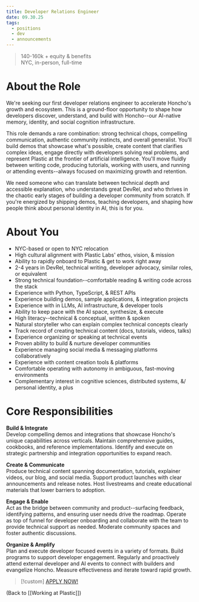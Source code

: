 ```yaml
---
title: Developer Relations Engineer
date: 09.30.25
tags:
  - positions
  - dev
  - announcements
---
```

> 140-160k + equity & benefits  
> NYC, in-person, full-time
# About the Role

We're seeking our first developer relations engineer to accelerate Honcho's growth and ecosystem. This is a ground-floor opportunity to shape how developers discover, understand, and build with Honcho--our AI-native memory, identity, and social cognition infrastructure.

This role demands a rare combination: strong technical chops, compelling communication, authentic community instincts, and overall generalist. You'll build demos that showcase what's possible, create content that clarifies complex ideas, engage directly with developers solving real problems, and represent Plastic at the frontier of artificial intelligence. You'll move fluidly between writing code, producing tutorials, working with users, and running or attending events--always focused on maximizing growth and retention.

We need someone who can translate between technical depth and accessible explanation, who understands great DevRel, and who thrives in the chaotic early stages of building a developer community from scratch. If you're energized by shipping demos, teaching developers, and shaping how people think about personal identity in AI, this is for you.
# About You

- NYC-based or open to NYC relocation
- High cultural alignment with Plastic Labs' ethos, vision, & mission
- Ability to rapidly onboard to Plastic & get to work right away
- 2-4 years in DevRel, technical writing, developer advocacy, similar roles, or equivalent
- Strong technical foundation--comfortable reading & writing code across the stack
- Experience with Python, TypeScript, & REST APIs
- Experience building demos, sample applications, & integration projects
- Experience with in LLMs, AI infrastructure, & developer tools
- Ability to keep pace with the AI space, synthesize, & execute
- High literacy--technical & conceptual, written & spoken 
- Natural storyteller who can explain complex technical concepts clearly
- Track record of creating technical content (docs, tutorials, videos, talks)
- Experience organizing or speaking at technical events
- Proven ability to build & nurture developer communities
- Experience managing social media & messaging platforms collaboratively 
- Experience with content creation tools & platforms
- Comfortable operating with autonomy in ambiguous, fast-moving environments
- Complementary interest in cognitive sciences, distributed systems, &/ personal identity, a plus
# Core Responsibilities

**Build & Integrate**  
Develop compelling demos and integrations that showcase Honcho's unique capabilities across verticals. Maintain comprehensive guides, cookbooks, and reference implementations. Identify and execute on strategic partnership and integration opportunities to expand reach.

**Create & Communicate**  
Produce technical content spanning documentation, tutorials, explainer videos, our blog, and social media. Support product launches with clear announcements and release notes. Host livestreams and create educational materials that lower barriers to adoption.

**Engage & Enable**  
Act as the bridge between community and product--surfacing feedback, identifying patterns, and ensuring user needs drive the roadmap. Operate as top of funnel for developer onboarding and collaborate with the team to provide technical support as needed. Moderate community spaces and foster authentic discussions.

**Organize & Amplify**  
Plan and execute developer focused events in a variety of formats. Build programs to support developer engagement. Regularly and proactively attend external developer and AI events to connect with builders and evangelize Honcho. Measure effectiveness and iterate toward rapid growth.

> [!custom] [APPLY NOW!](https://plasticlabs.typeform.com/applytoplastic)

(Back to [[Working at Plastic]])